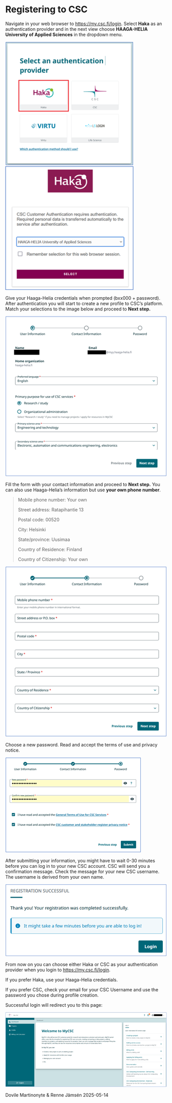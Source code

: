 # Registering to CSC

Navigate in your web browser to <https://my.csc.fi/login>. Select **Haka** as an authentication provider and in the next view choose **HAAGA-HELIA University of Applied Sciences** in the dropdown menu.

<p float="left"> 
<img src="./imgs/csc_register_01.png" width="400" alt="Select an authentication provider"/> 
<img src="./imgs/csc_register_02.png" width="400" alt="Haka authentication"/> 
</p>

Give your Haaga-Helia credentials when prompted (bxx000 + password). After authentication you will start to create a new profile to CSC’s platform. Match your selections to the image below and proceed to **Next step.**

![Registration form](./imgs/csc_register_03.png)

Fill the form with your contact information and proceed to **Next step.** You can also use Haaga-Helia’s information but use **your own phone number**.

>Mobile phone number: Your own
>
> Street address: Ratapihantie 13
> 
> Postal code: 00520
>
> City: Helsinki
>
> State/province: Uusimaa
>
> Country of Residence: Finland
>
> Country of Citizenship: Your own

![Contact information form](./imgs/csc_register_04.png)

Choose a new password. Read and accept the terms of use and privacy notice.

![Create a password](./imgs/csc_register_05.png)

After submitting your information, you might have to wait 0-30 minutes before you can log in to your new CSC account. CSC will send you a confirmation message. Check the message for your new CSC username. The username is derived from your own name.

![Registration successful](./imgs/csc_register_06.png)

From now on you can choose either Haka or CSC as your authentication provider when you login to <https://my.csc.fi/login>.

If you prefer Haka, use your Haaga-Helia credentials.

If you prefer CSC, check your email for your CSC Username and use the password you chose during profile creation.

Successful login will redirect you to this page:

![Welcome to MyCSC](./imgs/csc_register_07.png)

Dovile Martinonyte & Renne Jämsén 2025-05-14
